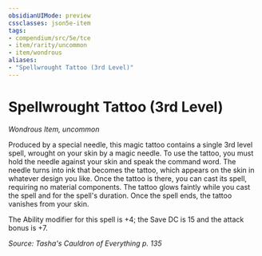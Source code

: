 ```yaml
---
obsidianUIMode: preview
cssclasses: json5e-item
tags:
- compendium/src/5e/tce
- item/rarity/uncommon
- item/wondrous
aliases: 
- "Spellwrought Tattoo (3rd Level)"
---
```

# Spellwrought Tattoo (3rd Level)
*Wondrous Item, uncommon*  


Produced by a special needle, this magic tattoo contains a single 3rd level spell, wrought on your skin by a magic needle. To use the tattoo, you must hold the needle against your skin and speak the command word. The needle turns into ink that becomes the tattoo, which appears on the skin in whatever design you like. Once the tattoo is there, you can cast its spell, requiring no material components. The tattoo glows faintly while you cast the spell and for the spell's duration. Once the spell ends, the tattoo vanishes from your skin.

The Ability modifier for this spell is +4; the Save DC is 15 and the attack bonus is +7.

*Source: Tasha's Cauldron of Everything p. 135*